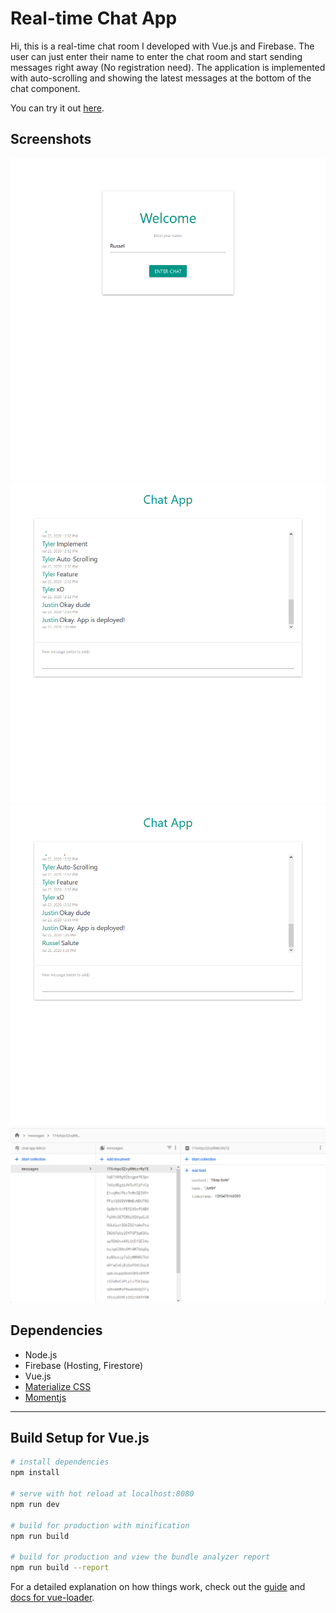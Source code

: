 # Real-time Chat App

Hi, this is a real-time chat room I developed with Vue.js and Firebase. The user can just enter their name to enter the chat room and start sending messages right away (No registration need). The application is implemented with auto-scrolling and showing the latest messages at the bottom of the chat component.

You can try it out [here](https://chat-app-8de2c.web.app/).

## Screenshots

![](screenshots/Screenshot_1.png)
![](screenshots/Screenshot_2.png)
![](screenshots/Screenshot_3.png)
![](screenshots/Screenshot_4.png)

## Dependencies 

- Node.js 
- Firebase (Hosting, Firestore)
- Vue.js
- [Materialize CSS](https://materializecss.com/)
- [Momentjs](https://momentjs.com/)

---

## Build Setup for Vue.js

``` bash
# install dependencies
npm install

# serve with hot reload at localhost:8080
npm run dev

# build for production with minification
npm run build

# build for production and view the bundle analyzer report
npm run build --report
```

For a detailed explanation on how things work, check out the [guide](http://vuejs-templates.github.io/webpack/) and [docs for vue-loader](http://vuejs.github.io/vue-loader).
